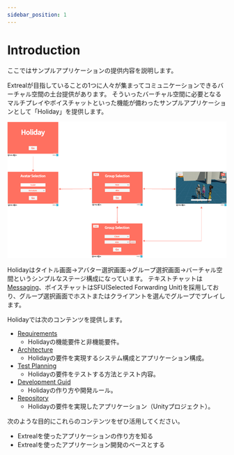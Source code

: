 ```yaml
---
sidebar_position: 1
---
```


# Introduction

ここではサンプルアプリケーションの提供内容を説明します。

Extrealが目指していることの1つに人々が集まってコミュニケーションできるバーチャル空間の土台提供があります。
そういったバーチャル空間に必要となるマルチプレイやボイスチャットといった機能が備わったサンプルアプリケーションとして「Holiday」を提供します。

![holiday](../img/holiday.png)

Holidayはタイトル画面→アバター選択画面→グループ選択画面→バーチャル空間というシンプルなステージ構成になっています。
テキストチャットは[Messaging](../integration/messaging.md)、ボイスチャットはSFU(Selected Forwarding Unit)を採用しており、グループ選択画面でホストまたはクライアントを選んでグループでプレイします。

Holidayでは次のコンテンツを提供します。

- [Requirements](./requirements.md)
  - Holidayの機能要件と非機能要件。
- [Architecture](./architecture.md)
  - Holidayの要件を実現するシステム構成とアプリケーション構成。
- [Test Planning](./test-planning.md)
  - Holidayの要件をテストする方法とテスト内容。
- [Development Guid](./dev-guide.md)
  - Holidayの作り方や開発ルール。
- [Repository](https://github.com/extreal-dev/Extreal.SampleApp.Holiday)
  - Holidayの要件を実現したアプリケーション（Unityプロジェクト）。

次のような目的にこれらのコンテンツをぜひ活用してください。

- Extrealを使ったアプリケーションの作り方を知る
- Extrealを使ったアプリケーション開発のベースとする
